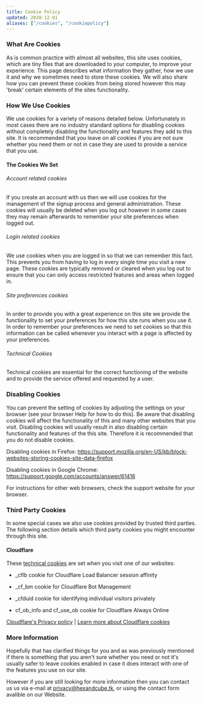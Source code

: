 ```yaml
---
title: Cookie Policy
updated: 2020-12-01
aliases: ["/cookies", "/cookiepolicy"]
---
```


### What Are Cookies

As is common practice with almost all websites, this site uses cookies, which are tiny files that are downloaded to your computer, to improve your experience. This page describes what information they gather, how we use it and why we sometimes need to store these cookies. We will also share how you can prevent these cookies from being stored however this may 'break' certain elements of the sites functionality.

### How We Use Cookies

We use cookies for a variety of reasons detailed below. Unfortunately in most cases there are no industry standard options for disabling cookies without completely disabling the functionality and features they add to this site. It is recommended that you leave on all cookies if you are not sure whether you need them or not in case they are used to provide a service that you use.

#### The Cookies We Set

###### Account related cookies

If you create an account with us then we will use cookies for the management of the signup process and general administration. These cookies will usually be deleted when you log out however in some cases they may remain afterwards to remember your site preferences when logged out.

###### Login related cookies

We use cookies when you are logged in so that we can remember this fact. This prevents you from having to log in every single time you visit a new page. These cookies are typically removed or cleared when you log out to ensure that you can only access restricted features and areas when logged in.

###### Site preferences cookies

In order to provide you with a great experience on this site we provide the functionality to set your preferences for how this site runs when you use it. In order to remember your preferences we need to set cookies so that this information can be called whenever you interact with a page is affected by your preferences.

###### Technical Cookies

Technical cookies are essential for the correct functioning of the website and to provide the service offered and requested by a user.

### Disabling Cookies

You can prevent the setting of cookies by adjusting the settings on your browser (see your browser Help for how to do this). Be aware that disabling cookies will affect the functionality of this and many other websites that you visit. Disabling cookies will usually result in also disabling certain functionality and features of the this site. Therefore it is recommended that you do not disable cookies.  

Disabling cookies in Firefox: https://support.mozilla.org/en-US/kb/block-websites-storing-cookies-site-data-firefox  

Disabling cookies in Google Chrome: https://support.google.com/accounts/answer/61416  

For instructions for other web browsers, check the support website for your browser.

### Third Party Cookies

In some special cases we also use cookies provided by trusted third parties. The following section details which third party cookies you might encounter through this site.

#### Cloudflare

These [technical cookies](#technical-cookies) are set when you visit one of our websites:

- _cflb cookie for Cloudflare Load Balancer session affinity

- _cf_bm cookie for Cloudflare Bot Management

- _cfduid cookie for identifying individual visitors privately

- cf_ob_info and cf_use_ob cookie for Cloudflare Always Online

[Cloudflare's Privacy policy](https://www.cloudflare.com/en-gb/privacypolicy/) | [Learn more about Cloudflare cookies](https://support.cloudflare.com/hc/en-us/articles/200170156-Understanding-the-Cloudflare-Cookies)

### More Information

Hopefully that has clarified things for you and as was previously mentioned if there is something that you aren't sure whether you need or not it's usually safer to leave cookies enabled in case it does interact with one of the features you use on our site.

However if you are still looking for more information then you can contact us us via e-mail at [privacy@hexandcube.tk](mailto:privacy@hexandcube.tk), or using the contact form avalible on our Website.

